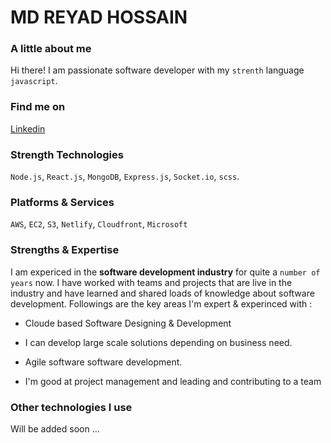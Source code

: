 # MD REYAD HOSSAIN

### A little about me

Hi there! I am passionate software developer with my `strenth` language `javascript`. 

### Find me on

[Linkedin](https://www.linkedin.com/in/md-reyad-hossain-3036ab194/)

### Strength Technologies

`Node.js`, `React.js`, `MongoDB`, `Express.js`, `Socket.io`, `scss`.

### Platforms & Services

`AWS`, `EC2`, `S3`, `Netlify`, `Cloudfront`, `Microsoft`

### Strengths & Expertise 

I am expericed in the **software development industry** for quite a `number of years` now. I have worked with teams and projects that are live in the industry and have learned and shared loads of knowledge about software development. Followings are the key areas I'm expert & experinced with : 

- Cloude based Software Designing & Development

- I can develop large scale solutions depending on business need.

- Agile software software development.

- I'm good at project management and leading and contributing to a team 

### Other technologies I use

Will be added soon ...
